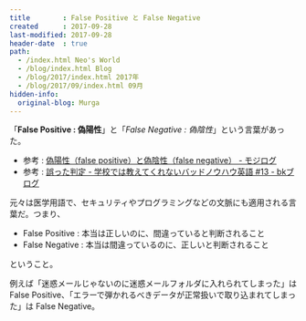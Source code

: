 ```yaml
---
title        : False Positive と False Negative
created      : 2017-09-28
last-modified: 2017-09-28
header-date  : true
path:
  - /index.html Neo's World
  - /blog/index.html Blog
  - /blog/2017/index.html 2017年
  - /blog/2017/09/index.html 09月
hidden-info:
  original-blog: Murga
---
```


「**False Positive : 偽陽性**」と「*False Negative : 偽陰性*」という言葉があった。

- 参考 : [偽陽性（false positive）と偽陰性（false negative） - モジログ](http://mojix.org/2008/11/24/false_positive_false_negative)
- 参考 : [誤った判定 - 学校では教えてくれないバッドノウハウ英語 #13 - bkブログ](http://0xcc.net/blog/archives/000176.html)

元々は医学用語で、セキュリティやプログラミングなどの文脈にも適用される言葉だ。つまり、

- False Positive : 本当は正しいのに、間違っていると判断されること
- False Negative : 本当は間違っているのに、正しいと判断されること

ということ。

例えば「迷惑メールじゃないのに迷惑メールフォルダに入れられてしまった」は False Positive、「エラーで弾かれるべきデータが正常扱いで取り込まれてしまった」は False Negative。
